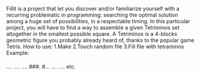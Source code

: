 Fillit is a project that let you discover and/or familiarize yourself with a recurring
problematic in programming: searching the optimal solution among a huge set of possibilities, in a respectable timing. In this particular project, you will have to find a way to
assemble a given Tetriminos set altogether in the smallest possible square.
A Tetriminos is a 4-blocks geometric figure you probably already heard of, thanks to the popular game Tetris.
How to use:
1.Make
2.Touch random file
3.Fill file with tetraminos
Example:
####
....
....
....
###.
#...
....
....
etc.
